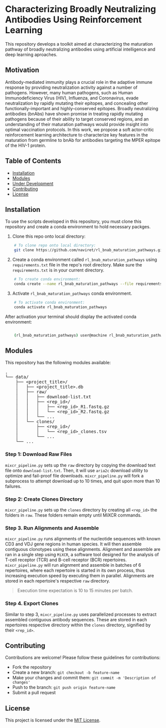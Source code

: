 # Characterizing Broadly Neutralizing Antibodies Using Reinforcement Learning

This repository develops a toolkit aimed at characterizing the maturation pathway of broadly neutralizing antibodies using artificial intelligence and deep learning aproaches.

## Motivation

Antibody-mediated immunity plays a crucial role in the adaptive immune response by providing neutralization activity against a number of pathogens. However, many human pathogens, such as Human Immunodeficiency Virus (HIV), Influenza, and Coronavirus, evade neutralization by rapidly mutating their epitopes, and concealing other functionally-important and highly-conserved epitopes. Broadly neutralizing antibodies (bnAbs) have shown promise in treating rapidly mutating pathogens because of their ability to target conserved regions, and an understanding of their maturation pathways would provide insight into optimal vaccination protocols. In this work, we propose a soft actor-critic reinforcement learning architecture to characterize key features in the maturation from germline to bnAb for antibodies targeting the MPER epitope of the HIV-1 protein.

## Table of Contents

- [Installation](#installation)
- [Modules](#scripts)
- [Under Development](#underdevelopment)
- [Contributing](#contributing)
- [License](#license)

## Installation

To use the scripts developed in this repository, you must clone this repository and create a conda environment to hold necessary packges.

1.  Clone this repo onto local directory:

```Bash
    # To clone repo onto local directory:
    git clone https://github.com/naviret/rl_bnab_maturation_pathways.git
```

2. Create a conda environment called `rl_bnab_maturation_pathways` using `requirements.txt` file in the repo's root directory. Make sure the `requirements.txt` is in your current directory.

```Bash
    # To create conda environment:
    conda create --name rl_bnab_maturation_pathways --file requirements.txt
```

3. Activate `rl_bnab_maturation_pathways` conda environment.

```Bash
    # To activate conda environment:
    conda activate rl_bnab_maturation_pathways
```

After activation your terminal should display the activated conda environment:

```Bash

    (rl_bnab_maturation_pathways) user@machine rl_bnab_maturation_pathways $

```

## Modules

This repository has the following modules available:

<pre>
.
└── data/
    ├── &ltproject_title&gt/
    │   ├── &ltproject_title>.db
    │   ├── raw/
    │   │   ├── download-list.txt
    │   │   ├── &ltrep_id&gt/
    │   │   │   ├── &ltrep_id&gt_R1.fastq.gz
    │   │   │   └── &ltrep_id&gt_R2.fastq.gz
    │   │   └── ... 
    │   └── clones/
    │       ├── &ltrep_id&gt/
    │       │   └── &ltrep_id&gt_clones.tsv
    │       └── ...
    └── ...
</pre>

### Step 1: Download Raw Files

`mixcr_pipeline.py` sets up the `raw` directory by copying the download text file onto `download-list.txt`. Then, it will use `aria2c` download utility to optimize and fail-proof file downloads. `mixcr_pipeline.py` will fork a subprocess to attempt download up to 10 times, and quit upon more than 10 failures.

### Step 2: Create Clones Directory

`mixcr_pipeline.py` sets up the `clones` directory by creating all `<rep_id>` the folders in `raw`. These folders remain empty until MiXCR commands.

### Step 3. Run Alignments and Assemble

`mixcr_pipeline.py` runs alignments of the nucleotide sequences with known CD3 and VDJ gene regions in human species. It will then assemble contiguous clonotypes using these alignments. Alignment and assemble are ran in a single step using `MiXCR`, a software tool designed for the analysis of T-cell receptor (TCR) and B-cell receptor (BCR) repertoires. `mixcr_pipeline.py` will run alignment and assemble in batches of 6 repertoires, where each repertoire is started in its own process, thus increasing execution speed by executing them in parallel. Alignments are stored in each repertoire's respective `raw` directory.

> Execution time expectation is 10 to 15 minutes per batch.

### Step 4. Export Clones

Similar to step 3, `mixcr_pipeline.py` uses parallelized processes to extract assembled contiguous antibody sequences. These are stored in each repertoires respective directory within the `clones` directory, signified by their `<rep_id>`.

## Contributing

Contributions are welcome! Please follow these guidelines for contributions:

- Fork the repository
- Create a new branch: `git checkout -b feature-name`
- Make your changes and commit them: `git commit -m 'Description of changes'`
- Push to the branch: `git push origin feature-name`
- Submit a pull request

## License

This project is licensed under the [MIT License](LICENSE).
